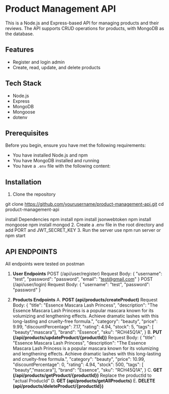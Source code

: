 # Product Management API

This is a Node.js and Express-based API for managing products and their reviews. 
The API supports CRUD operations for products, with MongoDB as the database.

## Features

- Register and login admin
- Create, read, update, and delete products

## Tech Stack

- Node.js
- Express
- MongoDB
- Mongoose
- dotenv
  

## Prerequisites

Before you begin, ensure you have met the following requirements:

- You have installed Node.js and npm
- You have MongoDB installed and running
- You have a `.env` file with the following content:


## Installation

1. Clone the repository

git clone https://github.com/yourusername/product-management-api.git
cd product-management-api

install Dependencies
npm install
npm install jsonwebtoken
npm install mongoose
npm install mongod
2. Create a .env file in the root directory and add PORT and JWT_SECRET_KEY
3. Run the server
use npm run server or npm start

## **API ENDPOINTS**
All endpoints were tested on postman 
1. **User Endpoints**
   POST (/api/user/register)
   Request Body:
   {
    "username": "test",
    "password": "password",
    "email": "test@gmail.com"
   }
   POST (/api/user/login)
   Request Body:
   {
    "username": "test",
    "password": "password"
   }

2. **Products Endpoints**
   A. **POST (api/products/createProduct)**
   Request Body:
   {
   "title": "Essence Mascara Lash Princess",
      "description": "The Essence Mascara Lash Princess is a popular mascara known for its volumizing and lengthening effects.
        Achieve dramatic lashes with this long-lasting and cruelty-free formula.",
   "category": "beauty",
   "price": 9.99,
   "discountPercentage": 7.17,
   "rating": 4.94,
   "stock": 5,
   "tags": [ "beauty","mascara"],
   "brand": "Essence",
   "sku": "RCH45Q1A",
   }
   B. **PUT (/api/products/updateProduct/{productId})**
   Request Body:
   {
   "title": "Essence Mascara Lash Princess",
      "description": "The Essence Mascara Lash Princess is a popular mascara known for its volumizing and lengthening effects.
        Achieve dramatic lashes with this long-lasting and cruelty-free formula.",
   "category": "beauty",
   "price": 10.99,
   "discountPercentage": 0,
   "rating": 4.94,
   "stock": 500,
   "tags": [ "beauty","mascara"],
   "brand": "Essence",
   "sku": "RCH45Q1A",
   }
   C. **GET (/api/products/getProduct/{productId})**
       Replace the productId to "actual ProducId"
   D. **GET (api/products/getAllProducts)**
   E. **DELETE (api/products/deleteProduct/{productId})**
